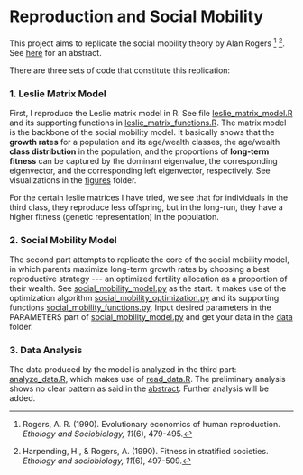 # Reproduction and Social Mobility
This project aims to replicate the social mobility theory by Alan Rogers [^1] [^2]. See [here](./draft/abstract.md) for an abstract.

There are three sets of code that constitute this replication:

### 1. Leslie Matrix Model
First, I reproduce the Leslie matrix model in R. See file [leslie_matrix_model.R](./code/leslie_matrix_model.R) and its supporting functions in [leslie_matrix_functions.R](./code/leslie_matrix_functions.R). The matrix model is the backbone of the social mobility model. It basically shows that the **growth rates** for a population and its age/wealth classes, the age/wealth **class distribution** in the population, and the proportions of **long-term fitness** can be captured by the dominant eigenvalue, the corresponding eigenvector, and the corresponding left eigenvector, respectively. See visualizations in the [figures](./figures) folder.

For the certain leslie matrices I have tried, we see that for individuals in the third class, they reproduce less offspring, but in the long-run, they have a higher fitness (genetic representation) in the population.


### 2. Social Mobility Model
The second part attempts to replicate the core of the social mobility model, in which parents maximize long-term growth rates by choosing a best reproductive strategy --- an optimized fertility allocation as a proportion of their wealth. See [social_mobility_model.py](./code/social_mobility_model.py) as the start. It makes use of the optimization algorithm [social_mobility_optimization.py](./code/social_mobility_optimization.py) and its supporting functions [social_mobility_functions.py](./code/social_mobility_functions.py). Input desired parameters in the PARAMETERS part of [social_mobility_model.py](./code/social_mobility_model.py) and get your data in the [data](./data) folder.


### 3. Data Analysis
The data produced by the model is analyzed in the third part: [analyze_data.R](./code/analyze_data.R), which makes use of [read_data.R](./code/read_data.R). The preliminary analysis shows no clear pattern as said in the [abstract](./draft/abstract.md). Further analysis will be added.



[^1]: Rogers, A. R. (1990). Evolutionary economics of human reproduction. *Ethology and Sociobiology, 11*(6), 479-495.

[^2]: Harpending, H., & Rogers, A. (1990). Fitness in stratified societies. *Ethology and sociobiology, 11*(6), 497-509.